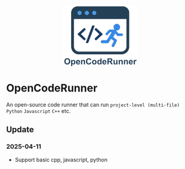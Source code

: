 <div align="center">
  <img src="https://github.com/OpenCodeRunner/OpenCodeRunner/blob/main/assets/opencoderunner_v3_marginborder.png" alt="OpenCodeRunner Logo" width="200"/>
</div>


# OpenCodeRunner
An open-source code runner that can run `project-level (multi-file)` `Python` `Javascript` `C++` etc.

## Update

### 2025-04-11
- Support basic cpp, javascript, python
